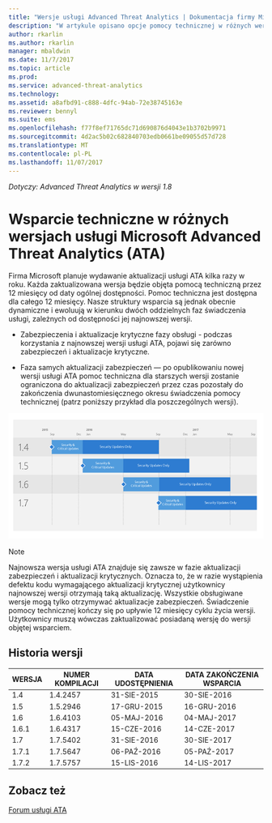```yaml
---
title: "Wersje usługi Advanced Threat Analytics | Dokumentacja firmy Microsoft"
description: "W artykule opisano opcje pomocy technicznej w różnych wersjach usługi Microsoft Advanced Threat Analytics (ATA)."
author: rkarlin
ms.author: rkarlin
manager: mbaldwin
ms.date: 11/7/2017
ms.topic: article
ms.prod: 
ms.service: advanced-threat-analytics
ms.technology: 
ms.assetid: a8afbd91-c888-4dfc-94ab-72e38745163e
ms.reviewer: bennyl
ms.suite: ems
ms.openlocfilehash: f77f8ef71765dc71d690876d4043e1b3702b9971
ms.sourcegitcommit: 4d2ac5b02c682840703edb0661be09055d57d728
ms.translationtype: MT
ms.contentlocale: pl-PL
ms.lasthandoff: 11/07/2017
---
```

*Dotyczy: Advanced Threat Analytics w wersji 1.8*

# <a name="support-for-microsoft-advanced-threat-analytics-ata-versions"></a>Wsparcie techniczne w różnych wersjach usługi Microsoft Advanced Threat Analytics (ATA)

Firma Microsoft planuje wydawanie aktualizacji usługi ATA kilka razy w roku. Każda zaktualizowana wersja będzie objęta pomocą techniczną przez 12 miesięcy od daty ogólnej dostępności. Pomoc techniczna jest dostępna dla całego 12 miesięcy. Nasze struktury wsparcia są jednak obecnie dynamiczne i ewoluują w kierunku dwóch oddzielnych faz świadczenia usługi, zależnych od dostępności jej najnowszej wersji.

-   Zabezpieczenia i aktualizacje krytyczne fazy obsługi - podczas korzystania z najnowszej wersji usługi ATA, pojawi się zarówno zabezpieczeń i aktualizacje krytyczne.

-   Faza samych aktualizacji zabezpieczeń — po opublikowaniu nowej wersji usługi ATA pomoc techniczna dla starszych wersji zostanie ograniczona do aktualizacji zabezpieczeń przez czas pozostały do zakończenia dwunastomiesięcznego okresu świadczenia pomocy technicznej (patrz poniższy przykład dla poszczególnych wersji).
 
![Przykład świadczenia pomocy technicznej dla poszczególnych wersji](media/versions.png)

> [!Note]
> Najnowsza wersja usługi ATA znajduje się zawsze w fazie aktualizacji zabezpieczeń i aktualizacji krytycznych. Oznacza to, że w razie wystąpienia defektu kodu wymagającego aktualizacji krytycznej użytkownicy najnowszej wersji otrzymają taką aktualizację. Wszystkie obsługiwane wersje mogą tylko otrzymywać aktualizacje zabezpieczeń. Świadczenie pomocy technicznej kończy się po upływie 12 miesięcy cyklu życia wersji. Użytkownicy muszą wówczas zaktualizować posiadaną wersję do wersji objętej wsparciem.

## <a name="version-history"></a>Historia wersji

|WERSJA|NUMER KOMPILACJI|DATA UDOSTĘPNIENIA| DATA ZAKOŃCZENIA WSPARCIA|
|----|----|----|----|
|1.4|1.4.2457|31-SIE-2015|30-SIE-2016|
|1.5|1.5.2946|17-GRU-2015|16-GRU-2016|
|1.6|1.6.4103|05-MAJ-2016|04-MAJ-2017|
|1.6.1|1.6.4317|15-CZE-2016|14-CZE-2017|
|1.7|1.7.5402|31-SIE-2016|30-SIE-2017|
|1.7.1|1.7.5647|06-PAŹ-2016|05-PAŹ-2017|
|1.7.2|1.7.5757|15-LIS-2016|14-LIS-2017|





## <a name="see-also"></a>Zobacz też
[Forum usługi ATA](https://social.technet.microsoft.com/Forums/security/home?forum=mata)
